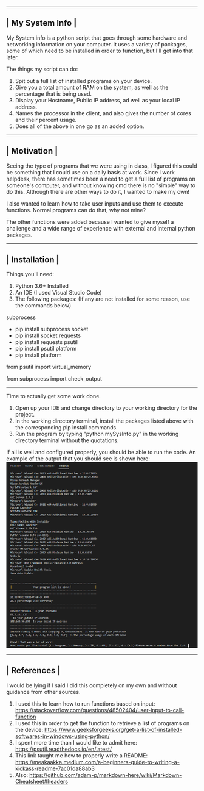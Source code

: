 
--------------------------------
|        My System Info        |        
--------------------------------

My System info is a python script that goes through some hardware and networking information on your computer.
It uses a variety of packages, some of which need to be installed in order to function, but I'll get into that later. 

The things my script can do:
1. Spit out a full list of installed programs on your device.
2. Give you a total amount of RAM on the system, as well as the percentage that is being used. 
3. Display your Hostname, Public IP address, ad well as your local IP address.
4. Names the processor in the client, and also gives the number of cores and their percent usage.
5. Does all of the above in one go as an added option.

--------------------------------
|          Motivation          |        
--------------------------------

Seeing the type of programs that we were using in class, I figured this could be something that I could use on a daily basis at work.
Since I work helpdesk, there has sometimes been a need to get a full list of programs on someone's computer, and without knowing cmd
there is no "simple" way to do this. Although there are other ways to do it, I wanted to make my own!

I also wanted to learn how to take user inputs and use them to execute functions. Normal programs can do that, why not mine?

The other functions were added because I wanted to give myself a challenge and a wide range of experience with external and internal python packages.


--------------------------------
|         Installation         |        
--------------------------------

Things you'll need:
1. Python 3.6+ Installed
2. An IDE (I used Visual Studio Code)
3. The following packages:              (If any are not installed for some reason, use the commands below)

subprocess                              
* pip install subprocess
socket                                  
* pip install socket
requests                                
* pip install requests
psutil                                  
* pip install psutil
platform                                
* pip install platform
 
from psutil import virtual_memory

from subprocess import check_output

-------------------------------------------------------------------------------------------------------

Time to actually get some work done.
1. Open up your IDE and change directory to your working directory for the project.
2. In the working directory terminal, install the packages listed above with the corresponding pip install commands.
3. Run the program by typing "python mySysInfo.py" in the working directory terminal without the quotations. 

If all is well and configured properly, you should be able to run the code.
An example of the output that you should see is shown here: ![alt text](https://github.com/Niemiljm/it3038c-scripts/blob/main/Project2/images/OutputAll.png)


--------------------------------
|          References          |        
--------------------------------
I would be lying if I said I did this completely on my own and without guidance from other sources.

1. I used this to learn how to run functions based on input: https://stackoverflow.com/questions/48502404/user-input-to-call-function
2. I used this in order to get the function to retrieve a list of programs on the device: https://www.geeksforgeeks.org/get-a-list-of-installed-softwares-in-windows-using-python/
3. I spent more time than I would like to admit here: https://psutil.readthedocs.io/en/latest/
4. This link taught me how to properly write a README: https://meakaakka.medium.com/a-beginners-guide-to-writing-a-kickass-readme-7ac01da88ab3
5. Also: https://github.com/adam-p/markdown-here/wiki/Markdown-Cheatsheet#headers








